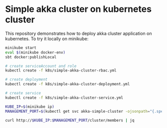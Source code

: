 # Simple akka cluster on kubernetes cluster

This repository demonstrates how to deploy akka cluster application on kubernetes. 
To try it locally on minikube:
```bash
minikube start
eval $(minikube docker-env)
sbt docker:publishLocal

# create serviceAccount and role
kubectl create -f k8s/simple-akka-cluster-rbac.yml

# create deployment
kubectl create -f k8s/simple-akka-cluster-deployment.yml

# create service
kubectl create -f k8s/simple-akka-cluster-service.yml

KUBE_IP=$(minikube ip)
MANAGEMENT_PORT=$(kubectl get svc akka-simple-cluster -ojsonpath="{.spec.ports[?(@.name==\"management\")].nodePort}")

curl http://$KUBE_IP:$MANAGEMENT_PORT/cluster/members | jq
```